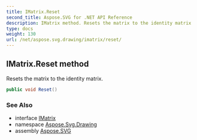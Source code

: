 ```yaml
---
title: IMatrix.Reset
second_title: Aspose.SVG for .NET API Reference
description: IMatrix method. Resets the matrix to the identity matrix
type: docs
weight: 130
url: /net/aspose.svg.drawing/imatrix/reset/
---
```

## IMatrix.Reset method

Resets the matrix to the identity matrix.

```csharp
public void Reset()
```

### See Also

* interface [IMatrix](../)
* namespace [Aspose.Svg.Drawing](../../../aspose.svg.drawing/)
* assembly [Aspose.SVG](../../../)

